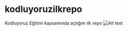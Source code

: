 # kodluyoruzilkrepo
Kodluyoruz Eğitimi kapsamında açtığım ilk repo
![Alt text](https://file%2B.vscode-resource.vscode-cdn.net/c%3A/Users/Fidel/Downloads/github.png?version%3D1678958142521)